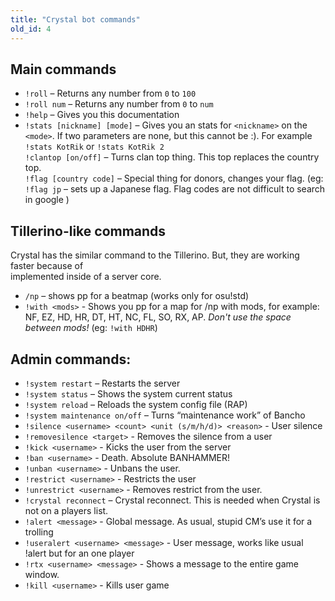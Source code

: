 ```yaml
---
title: "Crystal bot commands"
old_id: 4
---
```

## **Main commands**

-   `!roll` – Returns any number from `0` to `100`
-   `!roll num` – Returns any number from `0` to `num`
-   `!help` – Gives you this documentation
-   `!stats [nickname] [mode]` – Gives you an stats for `<nickname>` on the `<mode>`. If two parameters are none, but this cannot be :). For example `!stats KotRik` or `!stats KotRik 2`  
    `!clantop [on/off]` – Turns clan top thing. This top replaces the country top.  
    `!flag [country code]` – Special thing for donors, changes your flag. (eg: `!flag jp` – sets up a Japanese flag. Flag codes are not difficult to search in google )

## **Tillerino-like commands**
Crystal has the similar command to the Tillerino. But, they are working faster because of  
implemented inside of a server core.

-   `/np` – shows pp for a beatmap (works only for osu!std)
-   `!with <mods>` - Shows you pp for a map for /np with mods, for example: NF, EZ, HD, HR, DT, HT, NC, FL, SO, RX, AP. *Don't use the space between mods!* (eg: `!with HDHR`)

## **Admin commands:**

-   `!system restart` – Restarts the server
-   `!system status` – Shows the system current status
-   `!system reload` – Reloads the system config file (RAP)
-   `!system maintenance on/off` – Turns “maintenance work” of Bancho
-   `!silence <username> <count> <unit (s/m/h/d)> <reason>` - User silence
-   `!removesilence <target>` - Removes the silence from a user
-   `!kick <username>` - Kicks the user from the server
-   `!ban <username>` - Death. Absolute BANHAMMER!
-   `!unban <username>` - Unbans the user.
-   `!restrict <username>` - Restricts the user
-   `!unrestrict <username>` - Removes restrict from the user.
-   `!crystal reconnect` – Crystal reconnect. This is needed when Crystal is not on a players list.
-   `!alert <message>` - Global message. As usual, stupid CM’s use it for a trolling
-   `!useralert <username> <message>` - User message, works like usual !alert but for an one player
-   `!rtx <username> <message>` - Shows a message to the entire game window.
-   `!kill <username>` - Kills user game
